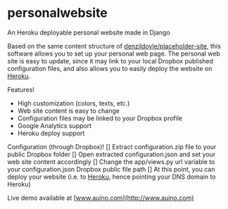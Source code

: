 # personalwebsite
An Heroku deployable personal website made in Django

Based on the same content structure of [denzildoyle/placeholder-site](https://github.com/denzildoyle/placeholder-site), this software allows you to set up your personal web page.
The personal web site is easy to update, since it may link to your local Dropbox published configuration files, and also allows you to easily deploy the website on [Heroku](https://heroku.com).

Features!
 * High customization (colors, texts, etc.)
 * Web site content is easy to change
 * Configuration files may be linked to your Dropbox profile
 * Google Analytics support
 * Heroku deploy support

Configuration (through Dropbox)!
 [] Extract configuration.zip file to your public Dropbox folder
 [] Open extracted configuration.json and set your web site content accordingly
 [] Change the app/views.py url variable to your configuration.json Dropbox public file path
 [] At this point, you can deploy your website (i.e. to [Heroku](https://heroku.com), hence pointing your DNS domain to Heroku)

Live demo available at [www.auino.com](http://www.auino.com)
